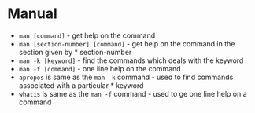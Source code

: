 # Manual

- `man [command]` - get help on the command
- `man [section-number] [command]` - get help on the command in the section given by \* section-number
- `man -k [keyword]` - find the commands which deals with the keyword
- `man -f [command]` - one line help on the command
- `apropos` is same as the `man -k` command - used to find commands associated with a particular \* keyword
- `whatis` is same as the `man -f` command - used to ge one line help on a command
